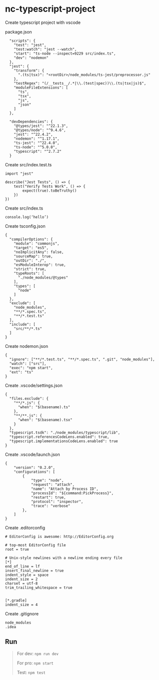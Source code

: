 # nc-typescript-project
Create typescript project with vscode


package.json
```
  "scripts": {
    "test": "jest",
    "test:watch": "jest --watch",
    "start": "ts-node --inspect=9229 src/index.ts",
    "dev": "nodemon"
  },
  "jest": {
    "transform": {
      ".(ts|tsx)": "<rootDir>/node_modules/ts-jest/preprocessor.js"
    },
    "testRegex": "(/__tests__/.*|\\.(test|spec))\\.(ts|tsx|js)$",
    "moduleFileExtensions": [
      "ts",
      "tsx",
      "js",
      "json"
    ]
  },
  
  "devDependencies": {
    "@types/jest": "^22.1.3",
    "@types/node": "^9.4.6",
    "jest": "^22.4.2",
    "nodemon": "^1.17.1",
    "ts-jest": "^22.4.0",
    "ts-node": "^5.0.0",
    "typescript": "^2.7.2"
  }
```

Create src/index.test.ts
```
import "jest"

describe("Jest Tests", () => {
    test("Verify Tests Work", () => {
        expect(true).toBeTruthy()
    })
})
```

Create src/index.ts
```
console.log(‘hello’)
```

Create tsconfig.json
```
{
  "compilerOptions": {
    "module": "commonjs",
    "target": "es5",
    "noImplicitAny": false,
    "sourceMap": true,
    "outDir": "./",
    "esModuleInterop": true,
    "strict": true,
    "typeRoots": [
      "./node_modules/@types"
    ],
    "types": [
      "node"
    ]
  },
  "exclude": [
    "node_modules",
    "**/*.spec.ts",
    "**/*.test.ts"
  ],
  "include": [
    "src/**/*.ts"
  ]
}
```

Create nodemon.json
```
{
  "ignore": ["**/*.test.ts", "**/*.spec.ts", ".git", "node_modules"],
  "watch": ["src"],
  "exec": "npm start",
  "ext": "ts"
}
```

Create .vscode/settings.json
```
{
  "files.exclude": {
    "**/*.js": {
      "when": "$(basename).ts"
    },
    "**/**.js": {
      "when": "$(basename).tsx"
    }
  },
  "typescript.tsdk": "./node_modules/typescript/lib",
  "typescript.referencesCodeLens.enabled": true,
  "typescript.implementationsCodeLens.enabled": true
}
```

Create .vscode/launch.json
```
{
    "version": "0.2.0",
    "configurations": [
        {
            "type": "node",
            "request": "attach",
            "name": "Attach by Process ID",
            "processId": "${command:PickProcess}",
            "restart": true,
            "protocol": "inspector",
            "trace": "verbose"
        },
    ]
}
```

Create .editorconfig
```
# EditorConfig is awesome: http://EditorConfig.org

# top-most EditorConfig file
root = true

# Unix-style newlines with a newline ending every file
[*]
end_of_line = lf
insert_final_newline = true
indent_style = space
indent_size = 2
charset = utf-8
trim_trailing_whitespace = true


[*.gradle]
indent_size = 4
```

Create .gitignore
```
node_modules
.idea
```


## Run
> For dev: `npm run dev`
>
> For pro: `npm start`
>
> Test: `npm test`


